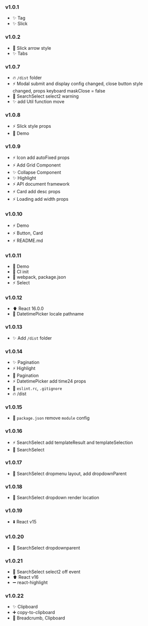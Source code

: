 ### v1.0.1

- :sparkles: Tag
- :sparkles: Slick

### v1.0.2

- :bug: Slick arrow style
- :sparkles: Tabs

### v1.0.7

- :fire: `/dist` folder
- :zap: Modal submit and display config changed, close button style changed, props keyboard maskClose = false
- :bug: SearchSelect select2 warning
- :sparkles: add Util function move

### v1.0.8

- :zap: Slick style props
- :memo: Demo

### v1.0.9

- :zap: Icon add autoFixed props
- :zap: Add Grid Component
- :sparkles: Collapse Component
- :sparkles: Highlight
- :zap: API document framework
- :zap: Card add desc props
- :zap: Loading add width props

### v1.0.10
- :zap: Demo
- :zap: Button, Card
- :zap: README.md

### v1.0.11
- :memo: Demo
- :construction_worker: CI init
- :wrench: webpack, package.json
- :zap: Select

### v1.0.12
- :arrow_up: React 16.0.0
- :bug: DatetimePicker locale pathname

### v1.0.13
- :sparkles: Add `/dist` folder

### v1.0.14
- :sparkles: Pagination
- :zap: Highlight
- :memo: Pagination
- :zap: DatetimePicker add time24 props
- :wrench: `eslint.rc`, `.gitignore`
- :fire: /dist

### v1.0.15
- :wrench: `package.json` remove `module` config

### v1.0.16
- :zap: SearchSelect add templateResult and templateSelection
- :memo: SearchSelect

### v1.0.17
- :bug: SearchSelect dropmenu layout, add dropdownParent

### v1.0.18
- :bug: SearchSelect dropdown render location

### v1.0.19
- :arrow_down: React v15

### v1.0.20
- :bug: SearchSelect dropdownparent

### v1.0.21
- :bug: SearchSelect select2 off event
- :arrow_up: React v16
- :heavy_minus_sign: react-highlight

### v1.0.22
- :sparkles: Clipboard
- :heavy_plus_sign: copy-to-clipboard
- :memo: Breadcrumb, Clipboard